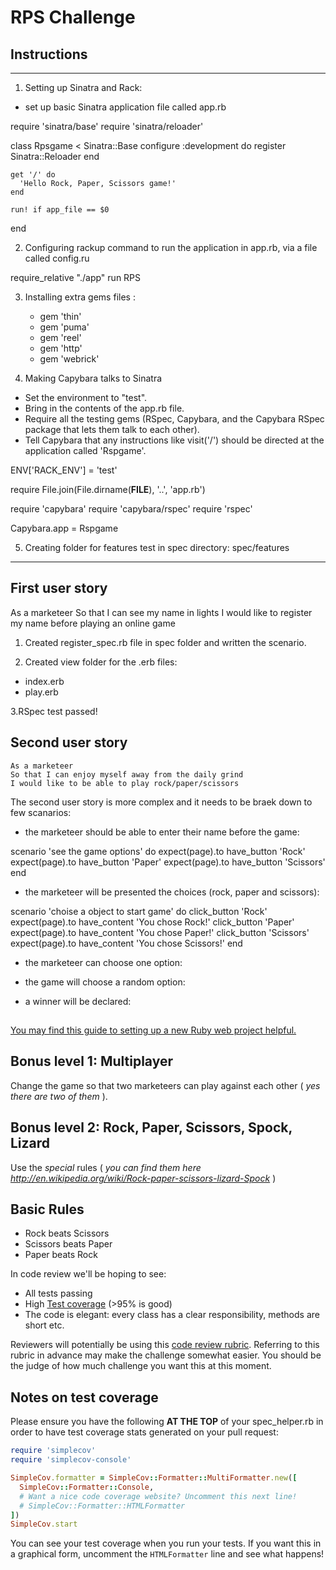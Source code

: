# RPS Challenge

## Instructions
-------
1. Setting up Sinatra and Rack:
  * set up basic Sinatra application file called app.rb

  require 'sinatra/base'
  require 'sinatra/reloader'

  class Rpsgame < Sinatra::Base
    configure :development do
     register Sinatra::Reloader
  end

    get '/' do
      'Hello Rock, Paper, Scissors game!'
    end

    run! if app_file == $0
  end

2. Configuring rackup command to run the application in app.rb, via a file called config.ru

  require_relative "./app"
  run RPS

3. Installing extra gems files :
    * gem 'thin'
    * gem 'puma'
    * gem 'reel'
    * gem 'http'
    * gem 'webrick'

4. Making Capybara talks to Sinatra

  * Set the environment to "test".
  * Bring in the contents of the app.rb file.
  * Require all the testing gems (RSpec, Capybara, and the Capybara RSpec    package that lets them talk to each other).
  * Tell Capybara that any instructions like visit('/') should be directed at the application called 'Rspgame'.

ENV['RACK_ENV'] = 'test'

require File.join(File.dirname(__FILE__), '..', 'app.rb')

require 'capybara'
require 'capybara/rspec'
require 'rspec'

Capybara.app = Rspgame

5. Creating folder for features test in spec directory: spec/features

-------

## First user story

As a marketeer
So that I can see my name in lights
I would like to register my name before playing an online game


1. Created register_spec.rb file in spec folder and written the scenario.

2. Created view folder for the .erb files:
  * index.erb 
  * play.erb

3.RSpec test passed!


## Second user story
```
As a marketeer
So that I can enjoy myself away from the daily grind
I would like to be able to play rock/paper/scissors
```

The second user story is more complex and it needs to be braek down to few scanarios: 

* the marketeer should be able to enter their name before the game:


scenario 'see the game options' do
        expect(page).to have_button 'Rock'
        expect(page).to have_button 'Paper'
        expect(page).to have_button 'Scissors'
    end


* the marketeer will be presented the choices (rock, paper and scissors):


scenario 'choise a object to start game' do
        click_button 'Rock'
        expect(page).to have_content 'You chose Rock!'
        click_button 'Paper'
        expect(page).to have_content 'You chose Paper!'
        click_button 'Scissors'
        expect(page).to have_content 'You chose Scissors!'
end


* the marketeer can choose one option:

* the game will choose a random option:

* a winner will be declared:



##

[You may find this guide to setting up a new Ruby web project helpful.](https://github.com/makersacademy/course/blob/main/pills/ruby_web_project_setup_list.md)

## Bonus level 1: Multiplayer

Change the game so that two marketeers can play against each other ( _yes there are two of them_ ).

## Bonus level 2: Rock, Paper, Scissors, Spock, Lizard

Use the _special_ rules ( _you can find them here http://en.wikipedia.org/wiki/Rock-paper-scissors-lizard-Spock_ )

## Basic Rules

- Rock beats Scissors
- Scissors beats Paper
- Paper beats Rock

In code review we'll be hoping to see:

* All tests passing
* High [Test coverage](https://github.com/makersacademy/course/blob/main/pills/test_coverage.md) (>95% is good)
* The code is elegant: every class has a clear responsibility, methods are short etc.

Reviewers will potentially be using this [code review rubric](docs/review.md).  Referring to this rubric in advance may make the challenge somewhat easier.  You should be the judge of how much challenge you want this at this moment.

Notes on test coverage
----------------------

Please ensure you have the following **AT THE TOP** of your spec_helper.rb in order to have test coverage stats generated
on your pull request:

```ruby
require 'simplecov'
require 'simplecov-console'

SimpleCov.formatter = SimpleCov::Formatter::MultiFormatter.new([
  SimpleCov::Formatter::Console,
  # Want a nice code coverage website? Uncomment this next line!
  # SimpleCov::Formatter::HTMLFormatter
])
SimpleCov.start
```

You can see your test coverage when you run your tests. If you want this in a graphical form, uncomment the `HTMLFormatter` line and see what happens!
